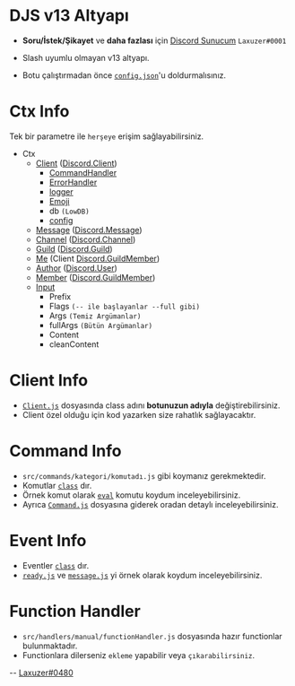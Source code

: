# DJS v13 Altyapı

- **Soru/İstek/Şikayet** ve __daha fazlası__ için [Discord Sunucum](https://discord.gg/VUNbq4SwxY) `Laxuzer#0001`

- Slash uyumlu olmayan v13 altyapı.

- Botu çalıştırmadan önce [`config.json`](src/config.json)'u doldurmalısınız.

# Ctx Info
Tek bir parametre ile `herşeye` erişim sağlayabilirsiniz.
- Ctx
    - [Client](src/base/Client.js#L3) ([Discord.Client](https://discord.js.org/#/docs/main/stable/class/Client))
        - [CommandHandler](src/base/CommandHandler.js#L4)
        - [ErrorHandler](src/base/ErrorHandler.js#L3)
        - [logger](src/base/Logger.js#L22)
        - [Emoji](src/base/Emoji.js#L3)
        - db `(LowDB)`
        - [config](src/config.json)
    - [Message](src/base/Ctx.js#L52) ([Discord.Message](https://discord.js.org/#/docs/main/stable/class/Message))
    - [Channel](src/base/Ctx.js#L57) ([Discord.Channel](https://discord.js.org/#/docs/main/stable/class/Channel))
    - [Guild](src/base/Ctx.js#L62) ([Discord.Guild](https://discord.js.org/#/docs/main/stable/class/Guild))
    - [Me](src/base/Ctx.js#L67) (Client [Discord.GuildMember](https://discord.js.org/#/docs/main/stable/class/GuildMember))
    - [Author](src/base/Ctx.js#L77) ([Discord.User](https://discord.js.org/#/docs/main/stable/class/User))
    - [Member](src/base/Ctx.js#L82) ([Discord.GuildMember](https://discord.js.org/#/docs/main/stable/class/GuildMember))
    - [Input](src/base/Ctx.js#L4)
        - Prefix
        - Flags `(-- ile başlayanlar --full gibi)`
        - Args `(Temiz Argümanlar)`
        - fullArgs `(Bütün Argümanlar)`
        - Content
        - cleanContent

# Client Info
- [`Client.js`](src/base/Client.js) dosyasında class adını **botunuzun adıyla** değiştirebilirsiniz.
- Client özel olduğu için kod yazarken size rahatlık sağlayacaktır.

# Command Info
- `src/commands/kategori/komutadı.js` gibi koymanız gerekmektedir. 
- Komutlar [`class`](https://www.w3schools.com/js/js_classes.asp) dır. 
- Örnek komut olarak [`eval`](src/commands/dev/eval.js) komutu koydum inceleyebilirsiniz. 
- Ayrıca [`Command.js`](src/base/Command.js) dosyasına giderek oradan detaylı inceleyebilirsiniz.

# Event Info
- Eventler [`class`](https://www.w3schools.com/js/js_classes.asp) dır. 
- [`ready.js`](src/events/ready.js) ve [`message.js`](src/events/message.js) yi örnek olarak koydum inceleyebilirsiniz.

# Function Handler
- `src/handlers/manual/functionHandler.js` dosyasında hazır functionlar bulunmaktadır.
- Functionlara dilerseniz `ekleme` yapabilir veya `çıkarabilirsiniz`.

-- [Laxuzer#0480](https://discord.com/users/576749207084466197)
